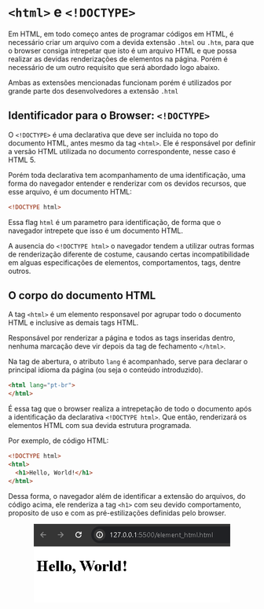 # `<html>` e `<!DOCTYPE>`

Em HTML, em todo começo antes de programar códigos em HTML, é necessário criar um arquivo com a devida extensão `.html` ou `.htm`, para que o browser consiga intrepetar que isto é um arquivo HTML e que possa realizar as devidas renderizações de elementos na página. Porém é necessário de um outro requisito que será abordado logo abaixo. 

Ambas as extensões mencionadas funcionam porém é utilizados por grande parte dos desenvolvedores a extensão `.html`

## Identificador para o Browser: `<!DOCTYPE>`

O `<!DOCTYPE>` é uma declarativa que deve ser incluida no topo do documento HTML, antes mesmo da tag `<html>`. Ele é responsável por definir a versão HTML utilizada no documento correspondente, nesse caso é HTML 5.

Porém toda declarativa tem acompanhamento de uma identificação, uma forma do navegador entender e renderizar com os devidos recursos, que esse arquivo, é um documento HTML:

```HTML
<!DOCTYPE html>
```

Essa flag `html` é um parametro para identificação, de forma que o navegador intrepete que isso é um documento HTML.

A ausencia do `<!DOCTYPE html>` o navegador tendem a utilizar outras formas de renderização diferente de costume, causando certas incompatibilidade em alguas especificações de elementos, comportamentos, tags, dentre outros.


## O corpo do documento HTML

A tag `<html>` é um elemento responsavel por agrupar todo o documento HTML e inclusive as demais tags HTML. 

Responsável por renderizar a página e todos as tags inseridas dentro, nenhuma marcação deve vir depois da tag de fechamento `</html>`.

Na tag de abertura, o atributo `lang` é acompanhado, serve para declarar o principal idioma da página (ou seja o conteúdo introduzido).

```HTML
<html lang="pt-br">
</html>
```

É essa tag que o browser realiza a intrepetação de todo o documento após a identificação da declarativa `<!DOCTYPE html>`. Que então, renderizará os elementos HTML com sua devida estrutura programada.

Por exemplo, de código HTML:

```HTML
<!DOCTYPE html>
<html>
  <h1>Hello, World!</h1>
</html>
```

Dessa forma, o navegador além de identificar a extensão do arquivos, do código acima, ele renderiza a tag `<h1>` com seu devido comportamento, proposito de uso e com as pré-estilizações definidas pelo browser.

<div align="center">
  <img src="../../assets/2ELEMENT_HTML_doctype_html.png" alt="400x180">
</div>